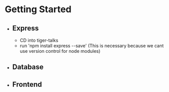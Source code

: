 # Getting Started
* ## Express
    * CD into tiger-talks
    * run 'npm install express --save' (This is necessary because we cant use version control for node  modules)

* ## Database

* ## Frontend
